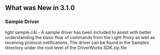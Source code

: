 
## What was New in 3.1.0


### **Sample Driver**

light sample.c4i - A sample driver has been included to assist with better understanding the basic flow of commands from the Light Proxy as well as receiving protocol notifications. The driver can be found in the Samples directory under the root level of the DriverWorks SDK.zip file

